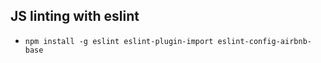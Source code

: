 JS linting with eslint
----------------------
- `npm install -g eslint eslint-plugin-import eslint-config-airbnb-base`
